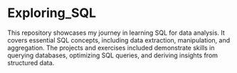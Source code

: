 # Exploring_SQL
This repository showcases my journey in learning SQL for data analysis. It covers essential SQL concepts, including data extraction, manipulation, and aggregation. The projects and exercises included demonstrate skills in querying databases, optimizing SQL queries, and deriving insights from structured data.
